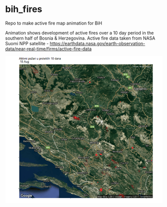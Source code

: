# bih_fires
Repo to make active fire map animation for BiH

Animation shows development of active fires over a 10 day period in the southern half of Bosnia & Herzegovina. Active fire data taken from NASA Suomi NPP satellite - https://earthdata.nasa.gov/earth-observation-data/near-real-time/firms/active-fire-data

![alt text](https://github.com/MirzaCengic/bih_fires/blob/master/BiH_active_fires_aug.gif "Logo Title Text 1")
